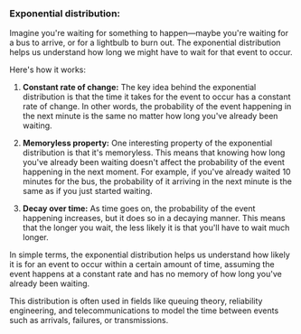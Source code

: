 ### Exponential distribution:

Imagine you're waiting for something to happen—maybe you're waiting for a bus to arrive, or for a lightbulb to burn out. The exponential distribution helps us understand how long we might have to wait for that event to occur.

Here's how it works:

1. **Constant rate of change:** The key idea behind the exponential distribution is that the time it takes for the event to occur has a constant rate of change. In other words, the probability of the event happening in the next minute is the same no matter how long you've already been waiting.

2. **Memoryless property:** One interesting property of the exponential distribution is that it's memoryless. This means that knowing how long you've already been waiting doesn't affect the probability of the event happening in the next moment. For example, if you've already waited 10 minutes for the bus, the probability of it arriving in the next minute is the same as if you just started waiting.

3. **Decay over time:** As time goes on, the probability of the event happening increases, but it does so in a decaying manner. This means that the longer you wait, the less likely it is that you'll have to wait much longer.

In simple terms, the exponential distribution helps us understand how likely it is for an event to occur within a certain amount of time, assuming the event happens at a constant rate and has no memory of how long you've already been waiting.

This distribution is often used in fields like queuing theory, reliability engineering, and telecommunications to model the time between events such as arrivals, failures, or transmissions.